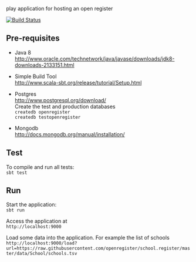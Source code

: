 play application for hosting an open register

[![Build Status](https://travis-ci.org/openregister/register.svg)](https://travis-ci.org/openregister/register)


## Pre-requisites

* Java 8<br>
http://www.oracle.com/technetwork/java/javase/downloads/jdk8-downloads-2133151.html

* Simple Build Tool<br>
http://www.scala-sbt.org/release/tutorial/Setup.html

* Postgres<br>
http://www.postgresql.org/download/<br>
Create the test and production databases<br>
`createdb openregister`<br>
`createdb testopenregister`

* Mongodb<br>
http://docs.mongodb.org/manual/installation/    

## Test

To compile and run all tests:<br>
`sbt test`


## Run

Start the application:<br>
`sbt run`<br>

Access the application at<br>
`http://localhost:9000`

Load some data into the application. For example the list of schools<br>
`http://localhost:9000/load?url=https://raw.githubusercontent.com/openregister/school.register/master/data/School/schools.tsv`
